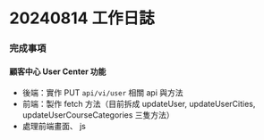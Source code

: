 # 20240814 工作日誌

### 完成事項

#### 顧客中心  User Center 功能
- 後端：實作 PUT `api/vi/user` 相關 api 與方法
- 前端：製作 fetch 方法（目前拆成 updateUser, updateUserCities, updateUserCourseCategories 三隻方法）
- 處理前端畫面、 js
